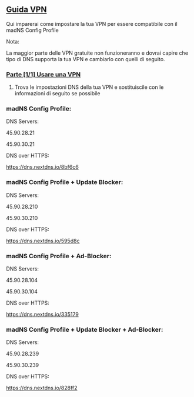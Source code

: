## [Guida VPN](accent://)

Qui imparerai come impostare la tua VPN per essere compatibile con il madNS Config Profile

Nota:

La maggior parte delle VPN gratuite non funzioneranno e dovrai capire che tipo di DNS supporta la tua VPN e cambiarlo con quelli di seguito.

### [Parte [1/1] Usare una VPN](accent://)

1. Trova le impostazioni DNS della tua VPN e sostituiscile con le informazioni di seguito se possibile

### madNS Config Profile:

DNS Servers:

45.90.28.21

45.90.30.21

DNS over HTTPS:

https://dns.nextdns.io/8bf6c6

### madNS Config Profile + Update Blocker:

DNS Servers:

45.90.28.210

45.90.30.210

DNS over HTTPS:

https://dns.nextdns.io/595d8c

### madNS Config Profile + Ad-Blocker:

DNS Servers:

45.90.28.104

45.90.30.104

DNS over HTTPS:

https://dns.nextdns.io/335179

### madNS Config Profile + Update Blocker + Ad-Blocker:

DNS Servers:

45.90.28.239

45.90.30.239

DNS over HTTPS:

https://dns.nextdns.io/828ff2
